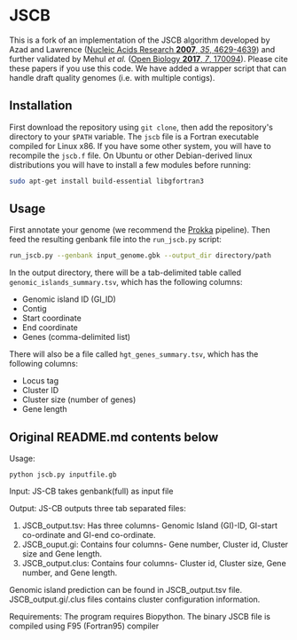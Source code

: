 # JSCB

This is a fork of an implementation of the JSCB algorithm developed by Azad and Lawrence ([Nucleic Acids Research **2007**, *35*, 4629-4639](https://academic.oup.com/nar/article/35/14/4629/1012074)) and further validated by Mehul *et al.* ([Open Biology **2017**, *7*, 170094](https://royalsocietypublishing.org/doi/10.1098/rsob.170094)). Please cite these papers if you use this code. We have added a wrapper script that can handle draft quality genomes (i.e. with multiple contigs).

Installation
------------
First download the repository using `git clone`, then add the repository's directory to your `$PATH` variable. The `jscb` file is a Fortran executable compiled for Linux x86. If you have some other system, you will have to recompile the `jscb.f` file. On Ubuntu or other Debian-derived linux distributions you will have to install a few modules before running:

```bash
sudo apt-get install build-essential libgfortran3
```

Usage
-----
First annotate your genome (we recommend the [Prokka](https://github.com/tseemann/prokka) pipeline). Then feed the resulting genbank file into the `run_jscb.py` script:

```bash
run_jscb.py --genbank input_genome.gbk --output_dir directory/path
```

In the output directory, there will be a tab-delimited table called `genomic_islands_summary.tsv`, which has the following columns:

* Genomic island ID (GI_ID)
* Contig
* Start coordinate
* End coordinate
* Genes (comma-delimited list)

There will also be a file called `hgt_genes_summary.tsv`, which has the following columns:

* Locus tag
* Cluster ID
* Cluster size (number of genes)
* Gene length

Original README.md contents below
---------------------------------

Usage:
```
python jscb.py inputfile.gb
```

Input:
JS-CB takes genbank(full) as input file

Output:
JS-CB outputs three tab separated files:
1) JSCB_output.tsv: Has three columns- Genomic Island (GI)-ID, GI-start co-ordinate and GI-end co-ordinate.
2) JSCB_ouput.gi: Contains four columns- Gene number, Cluster id, Cluster size and Gene length.
3) JSCB_output.clus: Contains four columns- Cluster id, Cluster size, Gene number, and Gene length.

Genomic island prediction can be found in JSCB_output.tsv file. JSCB_output.gi/.clus files contains cluster configuration information.

Requirements:
The program requires Biopython. The binary JSCB file is compiled using F95 (Fortran95) compiler
